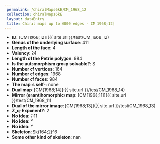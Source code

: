 ```yaml
--- 
 permalink: /chiralMaps6kE/CM_1968_12 
 collection: chiralMaps6kE
 layout: dataEntry
 title: Chiral maps up to 6000 edges - CM[1968;12]
---
```


- **ID**: [CM[1968;12]]({{ site.url }}/test/CM_1968_12)
- **Genus of the underlying surface**: 411
- **Length of the face**: 4
- **Valency**: 24
- **Length of the Petrie polygon**: 984
- **Is the automorphism group solvable?**: S
- **Number of vertices**: 164
- **Number of edges**: 1968
- **Number of faces**: 984
- **The map is self-**: none
- **Dual map**: [CM[1968;14]]({{ site.url }}/test/CM_1968_14)
- **Mirror (enantihomorphic) map**: [CM[1968;11]]({{ site.url }}/test/CM_1968_11)
- **Dual of the mirror image**: [CM[1968;13]]({{ site.url }}/test/CM_1968_13)
- **Z_q-Exponent?**: 2
- **No idea**:  7:11
- **No idea**: Y
- **No idea**: Y
- **Skeleton**: Sk(164;2)^6
- **Some other kind of skeleton**: nan
